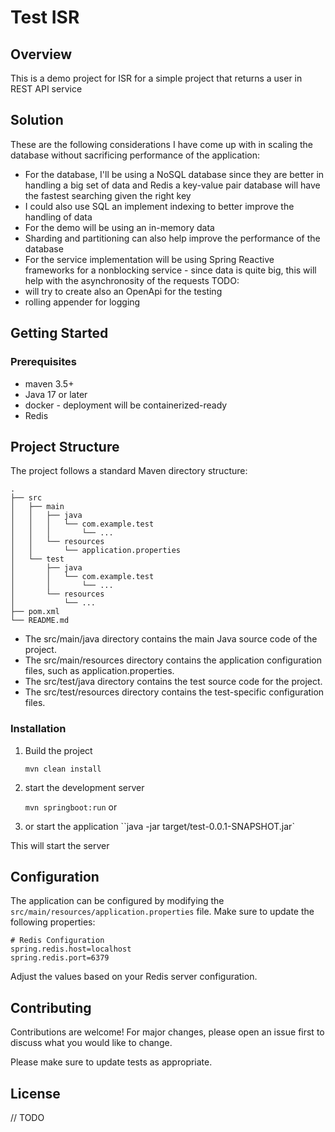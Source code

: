 # Test ISR
## Overview
This is a demo project for ISR for a simple project that returns a user in REST API service
## Solution

These are the following considerations I have come up with in scaling the database without sacrificing performance of the application:
- For the database, I'll be using a NoSQL database since they are better in handling a big set of data and Redis a key-value pair database will have the fastest searching given the right key
- I could also use SQL an implement indexing to better improve the handling of data
- For the demo will be using an in-memory data
- Sharding and partitioning can also help improve the performance of the database
- For the service implementation will be using Spring Reactive frameworks for a nonblocking service - since data is quite big, this will help with the asynchronosity of the requests
TODO:
- will try to create also an OpenApi for the testing
- rolling appender for logging 

## Getting Started
### Prerequisites
- maven 3.5+
- Java 17 or later
- docker - deployment will be containerized-ready
- Redis

## Project Structure
The project follows a standard Maven directory structure:
```
.
├── src
│   ├── main
│   │   ├── java
│   │   │   └── com.example.test
│   │   │       └── ...
│   │   └── resources
│   │       └── application.properties
│   └── test
│       ├── java
│       │   └── com.example.test
│       │       └── ...
│       └── resources
│           └── ...
├── pom.xml
└── README.md
```



- The src/main/java directory contains the main Java source code of the project.
- The src/main/resources directory contains the application configuration files, such as application.properties.
- The src/test/java directory contains the test source code for the project.
- The src/test/resources directory contains the test-specific configuration files.

### Installation
1. Build the project

   ``mvn clean install``
2. start the development server

   ``mvn springboot:run``
   or
3. or start the application
   ``java -jar target/test-0.0.1-SNAPSHOT.jar`

This will start the server

## Configuration
The application can be configured by modifying the `src/main/resources/application.properties` file. Make sure to update the following properties:

```properties
# Redis Configuration
spring.redis.host=localhost
spring.redis.port=6379
```

Adjust the values based on your Redis server configuration.

## Contributing
Contributions are welcome! For major changes, please open an issue first to discuss what you would like to change.

Please make sure to update tests as appropriate.

## License
// TODO